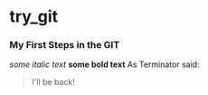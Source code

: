 try_git
=======
### My First Steps in the GIT
*some italic text*
**some bold text**
As Terminator said:
> I'll be back!
